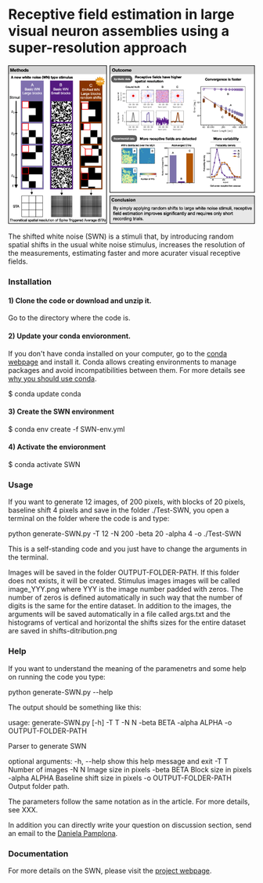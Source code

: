 #  Receptive field estimation in large visual neuron assemblies using a super-resolution approach

<img src="graphical-abstract.png" width="800">

The shifted white noise (SWN) is a stimuli that, by introducing random spatial shifts in the usual white noise stimulus, increases the resolution of the measurements, estimating faster and more acurater visual receptive fields.

### Installation
#### 1) Clone the code or download and unzip it. 

Go to the directory where the code is. 

#### 2) Update your conda envioronment. 

If you don't have conda installed on your computer, go to the [conda webpage](https://docs.conda.io/projects/conda/en/latest/index.html) and install it. Conda allows creating environments to manage packages and avoid incompatibilities between them. For more details see [why you should use conda](https://towardsdatascience.com/why-you-should-use-a-virtual-environment-for-every-python-project-c17dab3b0fd0).

$ conda update conda

#### 3) Create the SWN environment

$ conda env create -f SWN-env.yml

#### 4) Activate the envioronment 

$ conda activate SWN

### Usage

If you want to generate 12 images, of 200 pixels, with blocks of 20 pixels, baseline shift 4 pixels and save in the folder ./Test-SWN, you open a terminal on the folder where the code is and type:

python generate-SWN.py -T 12 -N 200 -beta 20 -alpha 4 -o ./Test-SWN

This is a self-standing code and you just have to change the arguments in the terminal.

Images will be saved in the folder OUTPUT-FOLDER-PATH. If this folder does not exists, it will be created. Stimulus images images will be called image_YYY.png where YYY is the image number padded with zeros. The number of zeros is defined automatically in such way that the number of digits is the same for the entire dataset.
In addition to the images, the arguments will be saved automatically in a file called args.txt and the histograms of vertical and horizontal the shifts sizes for the entire dataset are saved in shifts-ditribution.png

### Help
If you want to understand the meaning of the paramenetrs and some help on running the code you type: 

python generate-SWN.py --help 

The output should be something like this:

usage: generate-SWN.py [-h] -T T -N N -beta BETA -alpha ALPHA -o OUTPUT-FOLDER-PATH

Parser to generate SWN

optional arguments:
  -h, --help            show this help message and exit
  -T T                  Number of images
  -N N                  Image size in pixels
  -beta BETA            Block size in pixels
  -alpha ALPHA          Baseline shift size in pixels
  -o OUTPUT-FOLDER-PATH
                        Output folder path.

The parameters follow the same notation as in the article. For more details, see XXX.

In addition you can directly write your question on discussion section, send an email to the [Daniela Pamplona](daniela.pamplona@ensta-paris.fr).  

### Documentation
For more details on the SWN, please visit the [project webpage](https://team.inria.fr/biovision/swn/).

